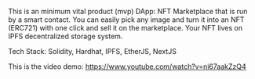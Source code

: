 This is an minimum vital product (mvp) DApp: NFT Marketplace that is run by a smart contact. You can easily pick any image and turn it into an NFT (ERC721) with one click and sell it on the marketplace. Your NFT lives on IPFS decentralized storage system.

Tech Stack: Solidity, Hardhat, IPFS, EtherJS, NextJS

This is the video demo: https://www.youtube.com/watch?v=ni67aakZzQ4
